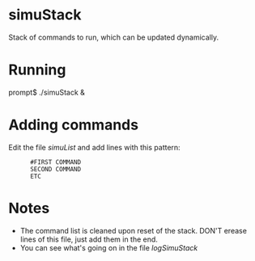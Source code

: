 simuStack
=========

Stack of commands to run, which can be updated dynamically.

Running
=========

prompt$ ./simuStack &

Adding commands
===============

Edit the file _simuList_ and add lines with this pattern:

          #FIRST COMMAND
          SECOND COMMAND
          ETC
          
Notes
===============

 - The command list is cleaned upon reset of the stack. DON'T erease lines of this file, just add them in the end.
 - You can see what's going on in the file _logSimuStack_
